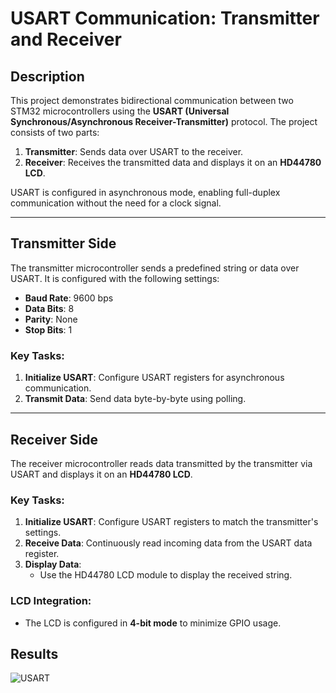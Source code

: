# USART Communication: Transmitter and Receiver

## Description

This project demonstrates bidirectional communication between two STM32 microcontrollers using the **USART (Universal Synchronous/Asynchronous Receiver-Transmitter)** protocol. The project consists of two parts:

1. **Transmitter**: Sends data over USART to the receiver.
2. **Receiver**: Receives the transmitted data and displays it on an **HD44780 LCD**.

USART is configured in asynchronous mode, enabling full-duplex communication without the need for a clock signal.

---

## Transmitter Side

The transmitter microcontroller sends a predefined string or data over USART. It is configured with the following settings:
- **Baud Rate**: 9600 bps
- **Data Bits**: 8
- **Parity**: None
- **Stop Bits**: 1

### Key Tasks:
1. **Initialize USART**: Configure USART registers for asynchronous communication.
2. **Transmit Data**: Send data byte-by-byte using polling.

---

## Receiver Side

The receiver microcontroller reads data transmitted by the transmitter via USART and displays it on an **HD44780 LCD**. 

### Key Tasks:
1. **Initialize USART**: Configure USART registers to match the transmitter's settings.
2. **Receive Data**: Continuously read incoming data from the USART data register.
3. **Display Data**:
   - Use the HD44780 LCD module to display the received string.

### LCD Integration:
- The LCD is configured in **4-bit mode** to minimize GPIO usage.


## Results 

![USART](../Assets/USART_Hello.git)


